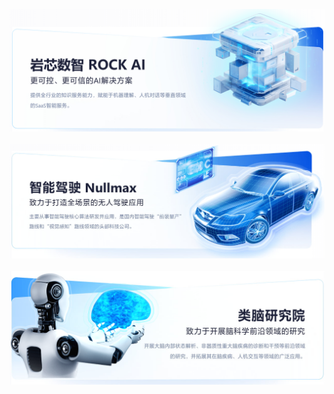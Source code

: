 
![rockai](imgs/rockai.png)
&emsp;
![rockai](imgs/nullmax.png)
&emsp;
![rockai](imgs/parabrain.png)
